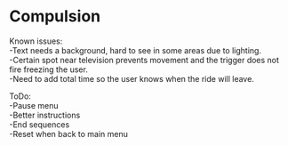 # Compulsion 

Known issues:  
-Text needs a background, hard to see in some areas due to lighting.  
-Certain spot near television prevents movement and the trigger does not fire freezing the user.  
-Need to add total time so the user knows when the ride will leave.  
  
ToDo:  
-Pause menu  
-Better instructions  
-End sequences  
-Reset when back to main menu
